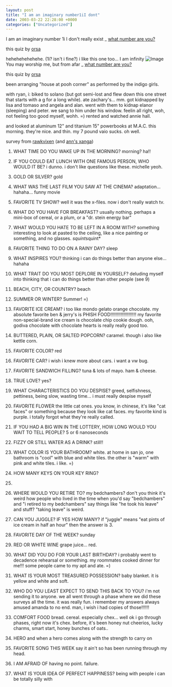 ```yaml
---
layout: post
title: "I am an imaginary number1iI dont"
date: 2003-03-22 22:28:00 +0000
categories: ["Uncategorized"]
---
```


I am an imaginary number
1i
I don't really exist
_
[what number are you?](http://www.geocities.com/eyecanspy/numberquiz)

this quiz by [orsa](http://www.livejournal.com/users/orsa)

hehehehehehehe. (1i? isn't i fine?) i like this one too... 
I am infinity
![Image](http://members.aol.com/orsorum/random/infinity)
You may worship me,
 but from afar
_
[what number are you?](http://www.geocities.com/eyecanspy/numberquiz)

this quiz by [orsa](http://www.livejournal.com/users/orsa)

been arranging "house at pooh corner" as performed by the indigo girls.

with ryan, i: biked to solano (but got semi-lost and flew down this one street that starts with a g for a long while). ate zachary's... mm. got kidnapped by lisa and tomaso and angela and alan. went with them to kidnap elanor (sleeping) and peter. we sang to him under his window. feelin all right, woh, not feeling too good myself, wohh. =) rented and watched annie hall.

and looked at aluminum 12" and titanium 15" powerbooks at M.A.C. this morning. they're nice. and thin. my 7 pound vaio sucks. oh well. 

survey from [rawkvixen](http://rawkvixen.livejournal.com/) (and [ann's xanga](http://www.xanga.com/home.aspx?user=angelshen))

1. WHAT TIME DO YOU WAKE UP IN THE MORNING?
morning? ha!!

2. IF YOU COULD EAT LUNCH WITH ONE FAMOUS PERSON, WHO WOULD IT BE?
i dunno. i don't like questions like these. michelle yeoh.

3. GOLD OR SILVER?
gold

4. WHAT WAS THE LAST FILM YOU SAW AT THE CINEMA?
adaptation... hahaha... funny movie

5. FAVORITE TV SHOW?
well it was the x-files. now i don't really watch tv.

6. WHAT DO YOU HAVE FOR BREAKFAST?
usually nothing. perhaps a mini-box of cereal, or a plum, or a "dr. stein energy bar"

7. WHAT WOULD YOU HATE TO BE LEFT IN A ROOM WITH?
something interesting to look at pasted to the ceiling, like a nice painting or something, and no glasses. *squint*squint*

8. FAVORITE THING TO DO ON A RAINY DAY?
sleep

9. WHAT INSPIRES YOU?
thinking i can do things better than anyone else... hahaha

10. WHAT TRAIT DO YOU MOST DEPLORE IN YOURSELF? 
deluding myself into thinking that i can do things better than other people (see 9)

11. BEACH, CITY, OR COUNTRY?
beach

12. SUMMER OR WINTER?
Summer! =)

13. FAVORITE ICE CREAM?
i too like mondo gelato orange chocolate. my absolute favorite ben & jerry's is PHISH FOOD!!!!!!!!!!!!!!!!!!!! my favorite non-special-brand ice cream is chocolate chip cookie dough. ooh, godiva chocolate with chocolate hearts is really really good too.

14. BUTTERED, PLAIN, OR SALTED POPCORN?
caramel. though i also like kettle corn.

15. FAVORITE COLOR?
red

16. FAVORITE CAR?
i wish i knew more about cars. i want a vw bug.

17. FAVORITE SANDWICH FILLING?
tuna & lots of mayo. ham & cheese. 

18. TRUE LOVE?
yes?

19. WHAT CHARACTERISTICS DO YOU DESPISE?
greed, selfishness, pettiness, being slow, wasting time... i must really despise myself

20. FAVORITE FLOWER
the little cat ones. you know, in chinese, it's like "cat faces" or something because they look like cat faces. my favorite kind is purple. i totally forgot what they're really called. 

21. IF YOU HAD A BIG WIN IN THE LOTTERY, HOW LONG WOULD YOU WAIT TO TELL PEOPLE?
5 or 6 nanoseconds

22. FIZZY OR STILL WATER AS A DRINK?
still!!

23. WHAT COLOR IS YOUR BATHROOM?
white. at home in san jo, one bathroom is "cool" with blue and white tiles. the other is "warm" with pink and white tiles. i like. =)

24. HOW MANY KEYS ON YOUR KEY RING?
7. 

25. WHERE WOULD YOU RETIRE TO?
my bedchambers? don't you think it's weird how people who lived in the time when you'd say "bedchambers" and "i retired to my bedchambers" say things like "he took his leave" and stuff? "taking leave" is weird.

26. CAN YOU JUGGLE? IF YES HOW MANY?
if "juggle" means "eat pints of ice cream in half an hour" then the answer is 3.

27. FAVORITE DAY OF THE WEEK?
sunday

28. RED OR WHITE WINE
grape juice... red.

29. WHAT DID YOU DO FOR YOUR LAST BIRTHDAY?
i probably went to decadence rehearsal or something. my roommates cooked dinner for me!!! some people came to my apt and ate. =)

30. WHAT IS YOUR MOST TREASURED POSSESSION?
baby blanket. it is yellow and white and soft.

31. WHO DO YOU LEAST EXPECT TO SEND THIS BACK TO YOU?
i'm not sending it to anyone. we all went through a phase where we did these surveys all the time. it was really fun. i remember my answers always amused amanda to no end. man, i wish i had copies of those!!!!!! 

32. COMFORT FOOD
bread. cereal. especially chex... well ok i go through phases, right now it's chex. before, it's been honey nut cheerios, lucky charms, smart start, honey bunches of oats..

33. HERO
and when a hero comes along with the strength to carry on

34. FAVORITE SONG THIS WEEK
say it ain't so has been running through my head. 

35. I AM AFRAID OF
having no point. failure.

36. WHAT IS YOUR IDEA OF PERFECT HAPPINESS?
being with people i can be totally silly with